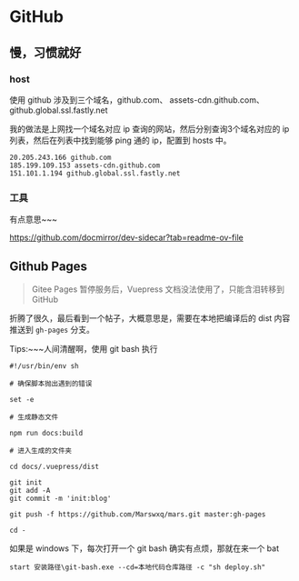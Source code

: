 # GitHub

## 慢，习惯就好

### host

使用 github 涉及到三个域名，github.com、 assets-cdn.github.com、 github.global.ssl.fastly.net

我的做法是上网找一个域名对应 ip 查询的网站，然后分别查询3个域名对应的 ip 列表，然后在列表中找到能够 ping 通的 ip，配置到 hosts 中。

```
20.205.243.166 github.com
185.199.109.153 assets-cdn.github.com
151.101.1.194 github.global.ssl.fastly.net
```

### 工具

有点意思~~~

https://github.com/docmirror/dev-sidecar?tab=readme-ov-file

## Github Pages

> Gitee Pages 暂停服务后，Vuepress 文档没法使用了，只能含泪转移到 GitHub

折腾了很久，最后看到一个帖子，大概意思是，需要在本地把编译后的 dist 内容推送到 `gh-pages` 分支。

Tips:~~~人间清醒啊，使用 git bash 执行

```shell
#!/usr/bin/env sh

# 确保脚本抛出遇到的错误

set -e

# 生成静态文件

npm run docs:build

# 进入生成的文件夹

cd docs/.vuepress/dist

git init
git add -A
git commit -m 'init:blog'

git push -f https://github.com/Marswxq/mars.git master:gh-pages

cd -
```

如果是 windows 下，每次打开一个 git bash 确实有点烦，那就在来一个 bat

```shell
start 安装路径\git-bash.exe --cd=本地代码仓库路径 -c "sh deploy.sh"
```

